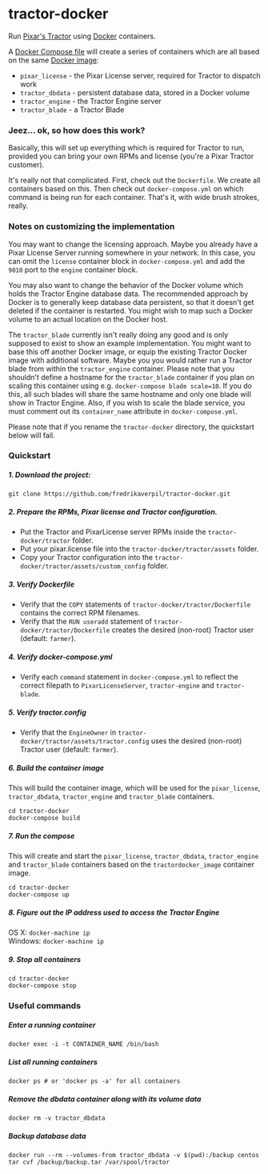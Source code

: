# tractor-docker

Run [Pixar's Tractor](https://renderman.pixar.com/view/pixars-tractor) using [Docker](https://www.docker.com) containers.

A [Docker Compose file](https://docs.docker.com/compose/) will create a series of containers which are all based on the same [Docker image](https://docs.docker.com/engine/userguide/dockerimages/):
* `pixar_license` - the Pixar License server, required for Tractor to dispatch work
* `tractor_dbdata` - persistent database data, stored in a Docker volume
* `tractor_engine` - the Tractor Engine server
* `tractor_blade` - a Tractor Blade


### Jeez... ok, so how does this work?

Basically, this will set up everything which is required for Tractor to run, provided you can bring your own RPMs and license (you're a Pixar Tractor customer).

It's really not that complicated. First, check out the `Dockerfile`. We create all containers based on this. Then check out `docker-compose.yml` on which command is being run for each container. That's it, with wide brush strokes, really.


### Notes on customizing the implementation

You may want to change the licensing approach. Maybe you already have a Pixar License Server running somewhere in your network. In this case, you can omit the `license` container block in `docker-compose.yml` and add the `9010` port to the `engine` container block.

You may also want to change the behavior of the Docker volume which holds the Tractor Engine database data. The recommended approach by Docker is to generally keep database data persistent, so that it doesn't get deleted if the container is restarted. You might wish to map such a Docker volume to an actual location on the Docker host.

The `tractor_blade` currently isn't really doing any good and is only supposed to exist to show an example implementation. You might want to base this off another Docker image, or equip the existing Tractor Docker image with additional software. Maybe you you would rather run a Tractor blade from within the `tractor_engine` container. Please note that you shouldn't define a hostname for the `tractor_blade` container if you plan on scaling this container using e.g. `docker-compose blade scale=10`. If you do this, all such blades will share the same hostname and only one blade will show in Tractor Engine. Also, if you wish to scale the blade service, you must comment out its `container_name` attribute in `docker-compose.yml`.

Please note that if you rename the `tractor-docker` directory, the quickstart below will fail.



### Quickstart

#####  1. Download the project:

    git clone https://github.com/fredrikaverpil/tractor-docker.git


#####  2. Prepare the RPMs, Pixar license and Tractor configuration.

* Put the Tractor and PixarLicense server RPMs inside the `tractor-docker/tractor` folder.
* Put your pixar.license file into the `tractor-docker/tractor/assets` folder.
* Copy your Tractor configuration into the `tractor-docker/tractor/assets/custom_config` folder.


#####  3. Verify Dockerfile

* Verify that the `COPY` statements of `tractor-docker/tractor/Dockerfile` contains the correct RPM filenames.
* Verify that the `RUN useradd` statement of `tractor-docker/tractor/Dockerfile` creates the desired (non-root) Tractor user (default: `farmer`).


#####  4. Verify docker-compose.yml

* Verify each `command` statement in `docker-compose.yml` to reflect the correct filepath to `PixarLicenseServer`, `tractor-engine` and `tractor-blade`.


##### 5. Verify tractor.config

* Verify that the `EngineOwner` in `tractor-docker/tractor/assets/tractor.config` uses the desired (non-root) Tractor user (default: `farmer`).


##### 6. Build the container image

This will build the container image, which will be used for the `pixar_license`, `tractor_dbdata`, `tractor_engine` and `tractor_blade` containers.
    
    cd tractor-docker
    docker-compose build

##### 7. Run the compose

This will create and start the `pixar_license`, `tractor_dbdata`, `tractor_engine` and `tractor_blade` containers based on the `tractordocker_image` container image.

    cd tractor-docker
    docker-compose up


##### 8. Figure out the IP address used to access the Tractor Engine

OS X: `docker-machine ip`  
Windows: `docker-machine ip`


##### 9. Stop all containers
	
	cd tractor-docker
    docker-compose stop


### Useful commands


##### Enter a running container

    docker exec -i -t CONTAINER_NAME /bin/bash

##### List all running containers

    docker ps # or 'docker ps -a' for all containers

##### Remove the dbdata container along with its volume data

    docker rm -v tractor_dbdata

##### Backup database data

    docker run --rm --volumes-from tractor_dbdata -v $(pwd):/backup centos tar cvf /backup/backup.tar /var/spool/tractor




